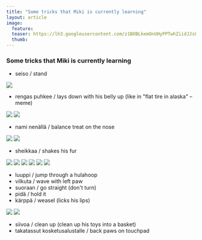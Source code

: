 ```yaml
---
title: "Some tricks that Miki is currently learning"
layout: article
image:
  feature:
  teaser: https://lh3.googleusercontent.com/z1BOBLkemOnUHyPPTwhZiidJJsLEJ6XOOltCZjV1toU=w245
  thumb:
---
```


### Some tricks that Miki is currently learning

* seiso / stand

![](https://lh3.googleusercontent.com/83GXrS90Xpz1VkNpW5X0XaxpiK4KKSsN6SpT5uZj5AA=w245)

* rengas puhkee / lays down with his belly up (like in "flat tire in alaska" –meme)

![](https://lh3.googleusercontent.com/3o272aBNRpW-kZsIKtrosnme7B2ByV8WxYSWn8vv--w=w245)
![](https://lh3.googleusercontent.com/oq1tKwhGcch9q2Fhc-vjVukxgVhYnX-v3f-dEEpc5wA=w245)

* nami nenällä / balance treat on the nose

![](https://lh3.googleusercontent.com/1ag025tJip4yM6pieZJ5Lltmemz3-jd3SJlvUy6ccWc=w245)
![](https://lh3.googleusercontent.com/LD0JKrXYSPCQ5DlbrUBeKRPqjkstFIbi_jJ5L3ZWWpg=w245)

* sheikkaa / shakes his fur

![](https://lh3.googleusercontent.com/0rYhiplcnHz_8Kyn9ixUlibz3TVvKr6wFn6UTOCeZAs=w245)
![](https://lh3.googleusercontent.com/5MH7mRDFbu9Pibh8d6PDYXFvtMDgYtXmvbGTKA-jI8o=w245)
![](https://lh3.googleusercontent.com/u4dWPmxHLe2R33_VEYt0cJMEnXZM0YJMLFTFgHxDlBU=w245)
![](https://lh3.googleusercontent.com/W4cOFyviw5Hxr66sdHlRmNn2M_w4WswxqaAiy12PuRY=w245)
![](https://lh3.googleusercontent.com/Ut4J4Iu6zb4hTKOkB8bC77slQfONhviEwEFP6QORAxE=w245)
![](https://lh3.googleusercontent.com/pCHmPk47hBz_tatTG6v26BJKWccnUqBhUuTQl5rsJLw=w245)

* luuppi / jump through a hulahoop
* vilkuta / wave with left paw
* suoraan / go straight (don't turn)
* pidä / hold it
* kärppä / weasel (licks his lips)

![](https://lh3.googleusercontent.com/QRB_ahmg6cvtiIJHyuU3wEJfM0aDHIy4Xl6RidYoi94=w245)
![](https://lh3.googleusercontent.com/Vfi-fczhsv2WwImBNzidi_iGTzoqjTNOybl3gM7PYd0=w222)

* siivoa / clean up (clean up his toys into a basket)
* takatassut kosketusalustalle / back paws on touchpad

